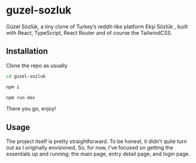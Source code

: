 # guzel-sozluk

Güzel Sözlük, a tiny clone of Turkey’s reddit-like platform Ekşi Sözlük , built with React, TypeScript, React Router and of course the TailwindCSS.

## Installation

Clone the repo as usually

```bash
cd guzel-sozluk
```
```bash
npm i
```
```bash
npm run dev
```

There you go, enjoy!

## Usage

The project itself is pretty straightforward. To be honest, it didn’t quite turn out as I originally envisioned, So, for now, I've focused on getting the essentials up and running: the main page, entry detail page, and login page.
